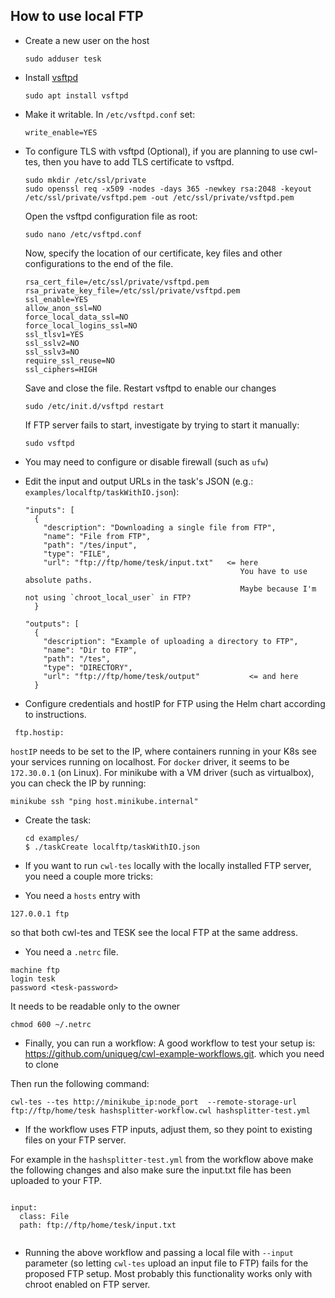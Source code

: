 How to use local FTP
--------------------

* Create a new user on the host

  ```
  sudo adduser tesk
  ```

* Install [vsftpd](https://help.ubuntu.com/lts/serverguide/ftp-server.html.en)

  ```
  sudo apt install vsftpd
  ```

* Make it writable. In `/etc/vsftpd.conf` set:

  ```
  write_enable=YES
  ```

* To configure TLS with vsftpd (Optional),
  if you are planning to use cwl-tes, then you have to add TLS certificate to vsftpd.
  ```
  sudo mkdir /etc/ssl/private
  sudo openssl req -x509 -nodes -days 365 -newkey rsa:2048 -keyout /etc/ssl/private/vsftpd.pem -out /etc/ssl/private/vsftpd.pem
  ```
  Open the vsftpd configuration file as root:
  ```
  sudo nano /etc/vsftpd.conf
  ```
  Now, specify the location of our certificate, key files and other configurations to the end of the file.
  ```
  rsa_cert_file=/etc/ssl/private/vsftpd.pem
  rsa_private_key_file=/etc/ssl/private/vsftpd.pem
  ssl_enable=YES
  allow_anon_ssl=NO
  force_local_data_ssl=NO
  force_local_logins_ssl=NO
  ssl_tlsv1=YES
  ssl_sslv2=NO
  ssl_sslv3=NO
  require_ssl_reuse=NO
  ssl_ciphers=HIGH
  ```
  Save and close the file.
   Restart vsftpd to enable our changes
   ```
   sudo /etc/init.d/vsftpd restart
   ```
  If FTP server fails to start, investigate by trying to start it manually:
  ```
  sudo vsftpd
  ```
* You may need to configure or disable firewall (such as `ufw`)
* Edit the input and output URLs in the task's JSON (e.g.: `examples/localftp/taskWithIO.json`):

  ```
  "inputs": [
    {
      "description": "Downloading a single file from FTP",
      "name": "File from FTP",
      "path": "/tes/input",
      "type": "FILE",
      "url": "ftp://ftp/home/tesk/input.txt"   <= here
                                                  You have to use absolute paths.
                                                  Maybe because I'm not using `chroot_local_user` in FTP?
    }

  "outputs": [
    {
      "description": "Example of uploading a directory to FTP",
      "name": "Dir to FTP",
      "path": "/tes",
      "type": "DIRECTORY",
      "url": "ftp://ftp/home/tesk/output"			<= and here
    }
  ```

* Configure credentials and hostIP for FTP using the Helm chart according to instructions.
```
 ftp.hostip:
```
`hostIP` needs to be set to the IP, where containers running in your K8s see your services running on localhost.
For `docker` driver, it seems to be `172.30.0.1` (on Linux). For minikube with a VM driver (such as virtualbox), you can check the IP by running:
```
minikube ssh "ping host.minikube.internal"
```


* Create the task:

  ```
  cd examples/
  $ ./taskCreate localftp/taskWithIO.json
  ```
* If you want to run `cwl-tes` locally with the locally installed FTP server, you need a couple more tricks:

- You need a `hosts` entry with
```
127.0.0.1 ftp
```
so that both cwl-tes and TESK see the local FTP at the same address.
- You need a `.netrc` file.   
```
machine ftp
login tesk
password <tesk-password>
```
It needs to be readable only to the owner
```
chmod 600 ~/.netrc
```
- Finally, you can run a workflow:
A good workflow to test your setup is: https://github.com/uniqueg/cwl-example-workflows.git.
which you need to clone

Then run the following command:
```
cwl-tes --tes http://minikube_ip:node_port  --remote-storage-url ftp://ftp/home/tesk hashsplitter-workflow.cwl hashsplitter-test.yml
```

- If the workflow uses FTP inputs, adjust them, so they point to existing files on your FTP server.

For example in the `hashsplitter-test.yml` from the workflow above make the following changes and also
make sure the input.txt file has been uploaded to your FTP.

```

input:
  class: File
  path: ftp://ftp/home/tesk/input.txt
  
```

- Running the above workflow and passing a local file with `--input` parameter 
  (so letting `cwl-tes` upload an input file to FTP) fails for the proposed 
  FTP setup. Most probably this functionality works only with chroot enabled on FTP server.
